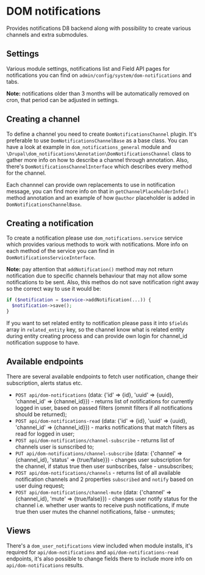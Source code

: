 # DOM notifications
Provides notifications D8 backend along with possibility to create various channels and extra submodules.

## Settings
Various module settings, notifications list and Field API pages for notifications you can find on `admin/config/system/dom-notifications` and tabs.

**Note:** notifications older than 3 months will be automatically removed on cron, that period can be adjusted in settings.

## Creating a channel
To define a channel you need to create `DomNotificationsChannel` plugin. It's preferable to use `DomNotificationsChannelBase` as a base class.
You can have a look at example in `dom_notifications_general` module and `\Drupal\dom_notifications\Annotation\DomNotificationsChannel` class to gather more info on how to describe a channel through annotation.
Also, there's `DomNotificationsChannelInterface` which describes every method for the channel.

Each channnel can provide own replacements to use in notification message, you can find more info on that in `getChannelPlaceholderInfo()` method annotation and an example of how `@author` placeholder is added in `DomNotificationsChannelBase`.

## Creating a notification
To create a notification please use `dom_notifications.service` service which provides various methods to work with notifications.
More info on each method of the service you can find in `DomNotificationsServiceInterface`.

**Note:** pay attention that `addNotification()` method may not return notification due to specific channels behaviour that may not allow some notifications to be sent. Also, this methos do not save notification right away so the correct way to use it would be:

```php
if ($notification = $service->addNotification(...)) {
  $notification->save();
}
```

If you want to set related entity to notification please pass it into `$fields` array in `related_entity` key, so the channel know what is related entity during entity creating process and can provide own login for channel_id notification suppose to have. 

## Available endpoints
There are several available endpoints to fetch user notification, change their subscription, alerts status etc.

* `POST api/dom-notifications` (data: {'id' => {id}, 'uuid' => {uuid}, 'channel_id' => {channel_id}}) - returns list of notifications for currently logged in user, based on passed filters (ommit filters if all notifications should be returned);
* `POST api/dom-notifications-read` (data: {'id' => {id}, 'uuid' => {uuid}, 'channel_id' => {channel_id}}) - marks notifications that match filters as read for logged in user;
* `POST api/dom-notifications/channel-subscribe` - returns list of channels user is sunscribed to;
* `PUT api/dom-notifications/channel-subscribe` (data: {'channel' => {channel_id}, 'status' => {true/false}}) - changes user subscription for the channel, if status true then user sunbscribes, false - unsubscribes;
* `POST api/dom-notifications/channels` - returns list of all available notification channels and 2 properties `subscribed` and `notify` based on user duing request;
* `POST api/dom-notifications/channel-mute` (data: {'channel' => {channel_id}, 'mute' => {true/false}}) - changes user notify status for the channel i.e. whether user wants to receive push notifications, if mute true then user mutes the channel notifications, false - unmutes;

## Views
There's a `dom_user_notifications` view included when module installs, it's required for `api/dom-notifications` and `api/dom-notifications-read` endpoints, it's also possible to change fields there to include more info on `api/dom-notifications` results.
